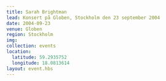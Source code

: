 ```yaml
---
title: Sarah Brightman
lead: Konsert på Globen, Stockholm den 23 september 2004
date: 2004-09-23
venue: Globen
region: Stockholm
img:
collection: events
location:
  latitude: 59.2935752
  longitude: 18.0813614
layout: event.hbs
---
```

